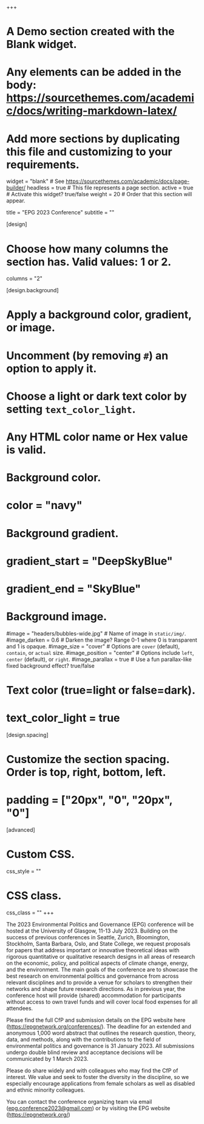 +++
# A Demo section created with the Blank widget.
# Any elements can be added in the body: https://sourcethemes.com/academic/docs/writing-markdown-latex/
# Add more sections by duplicating this file and customizing to your requirements.

widget = "blank"  # See https://sourcethemes.com/academic/docs/page-builder/
headless = true  # This file represents a page section.
active = true  # Activate this widget? true/false
weight = 20  # Order that this section will appear.

title = "EPG 2023 Conference"
subtitle = ""

[design]
  # Choose how many columns the section has. Valid values: 1 or 2.
  columns = "2"

[design.background]
  # Apply a background color, gradient, or image.
  #   Uncomment (by removing `#`) an option to apply it.
  #   Choose a light or dark text color by setting `text_color_light`.
  #   Any HTML color name or Hex value is valid.

  # Background color.
  # color = "navy"
  
  # Background gradient.
  # gradient_start = "DeepSkyBlue"
  # gradient_end = "SkyBlue"
  
  # Background image.
  #image = "headers/bubbles-wide.jpg"  # Name of image in `static/img/`.
  #image_darken = 0.6  # Darken the image? Range 0-1 where 0 is transparent and 1 is opaque.
  #image_size = "cover"  #  Options are `cover` (default), `contain`, or `actual` size.
  #image_position = "center"  # Options include `left`, `center` (default), or `right`.
  #image_parallax = true  # Use a fun parallax-like fixed background effect? true/false

  # Text color (true=light or false=dark).
  # text_color_light = true

[design.spacing]
  # Customize the section spacing. Order is top, right, bottom, left.
  # padding = ["20px", "0", "20px", "0"]

[advanced]
 # Custom CSS. 
 css_style = ""
 
 # CSS class.
 css_class = ""
+++

The 2023 Environmental Politics and Governance (EPG) conference will be hosted at the University of Glasgow, 11-13 July 2023. Building on the success of previous conferences in Seattle, Zurich, Bloomington, Stockholm, Santa Barbara, Oslo, and State College, we request proposals for papers that address important or innovative theoretical ideas with rigorous quantitative or qualitative research designs in all areas of research on the economic, policy, and political aspects of climate change, energy, and the environment. The main goals of the conference are to showcase the best research on environmental politics and governance from across relevant disciplines and to provide a venue for scholars to strengthen their networks and shape future research directions. As in previous year, the conference host will provide (shared) accommodation for participants without access to own travel funds and will cover local food expenses for all attendees. 

Please find the full CfP and submission details on the EPG website here (https://epgnetwork.org/conferences/). The deadline for an extended and anonymous 1,000 word abstract that outlines the research question, theory, data, and methods, along with the contributions to the field of environmental politics and governance is 31 January 2023. All submissions undergo double blind review and acceptance decisions will be communicated by 1 March 2023. 

Please do share widely and with colleagues who may find the CfP of interest. We value and seek to foster the diversity in the discipline, so we especially encourage applications from female scholars as well as disabled and ethnic minority colleagues. 

You can contact the conference organizing team via email (epg.conference2023@gmail.com) or by visiting the EPG website (https://epgnetwork.org/)

